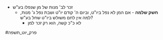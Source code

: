 * זכר לב' מנות של מן שנפלו בע"ש
	* **חשק שלמה** - אם המן לא נפל ביו"ט, וביום ה' קודם יו"ט ושבת נפל ג' מנות, למה אין לחם משולש ביו"ט שחל בע"ש?
		* לא כ"כ קשה, הוא רק	*זכר* למן

#פרק_יוט_תשפה 